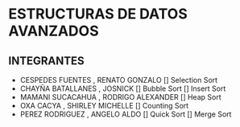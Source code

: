 # ESTRUCTURAS DE DATOS AVANZADOS
## INTEGRANTES
* CESPEDES FUENTES , RENATO GONZALO
  [] Selection Sort
* CHAYÑA BATALLANES , JOSNICK
  [] Bubble Sort
  [] Insert Sort
* MAMANI SUCACAHUA , RODRIGO ALEXANDER
  [] Heap Sort
* OXA CACYA , SHIRLEY MICHELLE
  [] Counting Sort
* PEREZ RODRIGUEZ , ANGELO ALDO
  [] Quick Sort
  [] Merge Sort
